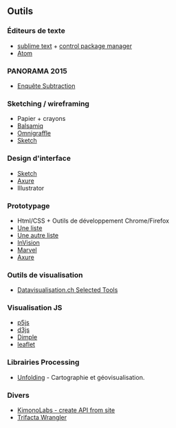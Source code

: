 ## Outils

### Éditeurs de texte
* [sublime text](http://www.sublimetext.com/) + [control package manager](https://packagecontrol.io/installation)
* [Atom](http://atom.io)

### PANORAMA 2015
* [Enquête Subtraction](http://tools.subtraction.com)

### Sketching / wireframing
* Papier + crayons
* [Balsamiq](https://balsamiq.com)
* [Omnigraffle](https://www.omnigroup.com/omnigraffle)
* [Sketch](http://sketchapp.com/)

### Design d'interface
* [Sketch](http://www.sketchapp.com)
* [Axure](http://www.axure.com/fr)
* Illustrator

### Prototypage
* Html/CSS + Outils de développement Chrome/Firefox
* [Une liste](http://www.cooper.com/prototyping-tools)
* [Une autre liste](http://prototypingtools.co/)
* [InVision](http://www.invisionapp.com)
* [Marvel](https://marvelapp.com)
* [Axure](http://www.axure.com/fr)

### Outils de visualisation
* [Datavisualisation.ch Selected Tools](http://selection.datavisualization.ch/)

### Visualisation JS
* [p5js](http://p5js.org/)
* [d3js](http://d3js.org)
* [Dimple](http://dimplejs.org)
* [leaflet](http://leafletjs.com/)

### Librairies Processing
* [Unfolding](http://unfoldingmaps.org/) - Cartographie et géovisualisation.

### Divers
* [KimonoLabs - create API from site](https://www.kimonolabs.com/)
* [Trifacta Wrangler](https://www.trifacta.com/trifacta-wrangler/)

